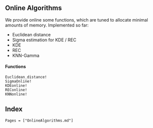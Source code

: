 ## Online Algorithms

We provide online some functions, which are tuned to allocate minimal amounts of memory. Implemented so far: 

- Euclidean distance
- Sigma estimation for KDE / REC
- KDE
- REC
- KNN-Gamma 

#### Functions

```@docs
Euclidean_distance!
SigmaOnline!
KDEonline!
REConline!
KNNonline!
```

## Index

```@index
Pages = ["OnlineAlgorithms.md"]
```